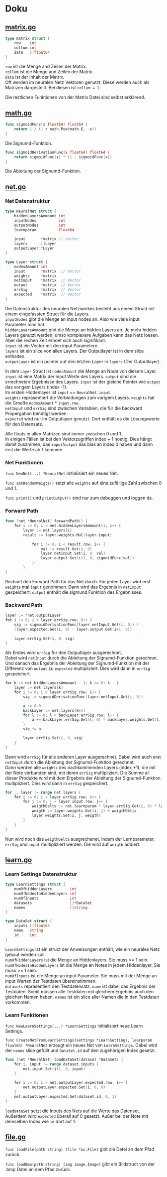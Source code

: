 # Doku

## [matrix.go](matrix.go)

```go
type matrix struct {
	row    int
	collum int
	data   []float64
}
```

`row` ist die Menge and Zeilen der Matrix.  
`collum` ist die Menge and Zeilen der Matrix.  
`data` ist der Inhalt der Matrix.  
Oft werden im neuralen Netz Vektoren genutzt. Diese werden auch als Matrizen dargestellt. Bei diesen ist `collum = 1` 

Die restlichen Funktionen von der Matrix Datei sind selbst erklärend.

## [math.go](math.go)

```go
func sigmoidFunc(x float64) float64 {
	return 1 / (1 + math.Pow(math.E, -x))
}
```
Die Signumd-Funktion.

```go
func sigmoidDerivationFunc(x float64) float64 {
	return sigmoidFunc(x) * (1 - sigmoidFunc(x))
}
```
Die Ableitung der Signumd-Funktion.

## [net.go](net.go)
### Net Datenstruktur

```go
type NeuralNet struct {
    hiddenLayersAmmount int
    inputNodes          int
    outputNodes         int
    learnparam          float64
    
    input       *matrix // Vector
    layers      []Layer
    outputLayer *Layer
}

type Layer struct {
    nodesAmount int
    input       *matrix  // Vector
    weights     *matrix 
    netInput    *matrix  // Vector
    output      *matrix  // Vector
    errSig      *matrix  // Vector
    expected    *matrix  // Vector
}
```

Die Datenstruktur des neuralen Netzwerkes besteht aus einem Struct mit einem eingefassten Struct für die Layers.  
`inputNodes` gibt die Menge an input nodes an. Also wie viele input Parameter man hat.  
`hiddenLayersAmmount` gibt die Menge an hidden Layers an.
Je mehr hidden Layers genutzt werden, umso komplexere Aufgaben kann das Netz loesen.  
Aber die rechen Zeit erhoet sich auch signifikant.  
`input` ist ein Vector mit den input Parametern.  
`layers` ist ein slice von allen Layers. Der Outputlayer ist in dem slice enthalten.  
`outputLayer` ist ein pointer auf den letzten Layer in `layers` (Der Outputlayer).  

In dem `Layer` Struct ist `nodesAmount` die Menge an Node von diesem Layer.  
`input` ist eine Matrix der input Werte des Layers.
`output` sind die errechneten Ergebnisse des Layers.
`input` ist der gleiche Pointer wie `output` des vorigem Layers (index -1).  
Im ersten Hiddenlayer ist `input` == `NeuralNet.input`.  
`weights` repräsentiert die Verbindungen zum vorigem Layers.
`weights` hat die Groeße `nodesAmount` * `input.row`.  
`netInput` und `errSig` sind zwischen Variablen, die für die backward Propergation benötigt werden.  
`expected` wird nur im Outputlayer genutzt. Dort enthält es die Lösungswerte für den Datensatz.

Alle floats in allen Matrizen sind immer zwischen 0 und 1.  
In einigen Fällen ist bei den Vektorzugriffen index + 1 noetig. 
Dies hängt damit zusammen, das `input`/`output` das bias an index 0 haben und dann erst die Werte ab 1 kommen.

### Net Funktionen

`func NewNet(...) *NeuralNet` initialisiert ein neues Net.

`func setRandomWeigts()` setzt alle `weights` auf eine zufällige Zahl zwischen 0 und 1.

`func print()` und `printOutput()` sind nur zum debuggen und loggen da.

### Forward Path

```go
func (net *NeuralNet) forwardPath() {
    for i := 0; i < net.hiddenLayersAmmount+1; i++ {
        layer := net.layers[i]
        result := layer.weights.Mul(layer.input)
    
            for i := 0; i < result.row; i++ {
                val := result.Get(i, 0)
                layer.netInput.Set(i, 0, val)
                layer.output.Set(i+1, 0, sigmoidFunc(val))
            }
        }
}
```
Rechnet den Forward Path für das Net durch.
Für jeden Layer wird erst `weights` mal `input` genommen.
Dann wird das Ergebnis in `netInput` gespeichert.
`output` enthält die sigmund Funktion des Ergebnisses.

### Backward Path

```go
layer := *net.outputLayer
for i := 0; i < layer.errSig.row; i++ {
    sig := sigmoidDerivationFunc(layer.netInput.Get(i, 0)) *
    (layer.expected.Get(i, 0) - layer.output.Get(i+1, 0))
    
    layer.errSig.Set(i, 0, sig)
}
```

Als Erstes wird `errSig` für den Outputlayer ausgerechnet.  
Dabei wird `netInput` durch die Ableitung der Signumd-Funktion gerechnet.  
Und danach das Ergebnis der Ableitung der Signumd-Funktion mit der Differenz von `output` zu `expected` multipliziert.
Dies wird dann in `errSig` gespeichert.

```go
for k := net.hiddenLayersAmmount - 1; k >= 0; k-- {
    layer := net.layers[k]
    for i := 0; i < layer.errSig.row; i++ {
        sig := sigmoidDerivationFunc(layer.netInput.Get(i, 0))

        a := 0.0
        backLayer := net.layers[k+1]
        for l := 0; l < backLayer.errSig.row; l++ {
            a += backLayer.errSig.Get(l, 0) * backLayer.weights.Get(l, i+1)
        }
        sig *= a

        layer.errSig.Set(i, 0, sig)
    }
}
```

Dann wird `errSig` für alle anderen Layer ausgerechnet.
Dabei wird auch erst `netInput` durch die Ableitung der Signumd-Funktion gerechnet.  
Dann werden alle `weights` des nachkommenden Layers (index +1), die mit der Note verbunden sind, 
mit deren `errSig` multipliziert.
Die Summe all dieser Produkte wird mit dem Ergebnis der Ableitung der Signumd-Funktion multipliziert.
Dies wird dann in `errSig` gespeichert.

```go
for _, layer := range net.layers {
    for i := 0; i < layer.errSig.row; i++ {
        for j := 0; j < layer.input.row; j++ {
            weigthDelta := net.learnparam * layer.errSig.Get(i, 0) * layer.input.Get(j, 0)
            weigth := layer.weights.Get(i, j) + weigthDelta
            layer.weights.Set(i, j, weigth)
        }
    }
}
```

Nun wird noch das `weigthDelta` ausgrechenet, indem der Lernparameter, `errSig` und `input` multipliziert werden.
Die wird auf `weigth` addiert.


## [learn.go](learn.go)

### Learn Settings Datenstruktur
```go
type LearnSettings struct {
    numOfHiddenLayers        int
    numOfNodesInHiddenLayers int
    numOfInputs              int
    datasets                 []*DataSet
    names                    []string
}

type DataSet struct {
    inputs []float64
    name   string
    id     int
}
```

`LearnSettings` ist ein struct der Anweisungen enthält, wie ein neurales Netz gebaut werden soll.  
`numOfHiddenLayers` ist die Menge an Hiddenlayers. Sie muss >= 1 sein.  
`numOfNodesInHiddenLayers` ist die Menge an Notes in jedem Hiddenlayer. Sie muss >= 1 sein.  
`numOfInputs` ist die Menge an input Parameter.
Sie muss mit der Menge an input Werten der Testdaten übereinstimmen.  
`datasets` repräsentiert den Testdatensatz. `name` ist dabei das Ergebnis der Testdaten. 
Somit müssen alle Testdaten mit gleichem Ergebnis auch den gleichen Namen haben.
`names` Ist ein slice aller Namen die in den Testdaten vorkommen.

### Learn Funktionen
`func NewLearnSettings(...) *LearnSettings` initialisiert neue Learn Settings.

`func CreateNetFromLearnSettings(settings *LearnSettings, learparam float64) *NeuralNet` 
erzeugt ein neues Net von `LearnSettings`. 
Dabei wird der `names` slice gefüllt und `DataSet.id` auf den zugehörigen Index gesetzt.

```go
func (net *NeuralNet) loadDataSet(dataset *DataSet) {
    for i, input := range dataset.inputs {
        net.input.Set(i+1, 0, input)
    }
    
    for i := 0; i < net.outputLayer.expected.row; i++ {
        net.outputLayer.expected.Set(i, 0, 0)
    }
    net.outputLayer.expected.Set(dataset.id, 0, 1)
}
```
`loadDataSet` setzt die Inputs des Nets auf die Werte das Datenset. 
Außerdem wird `expected` überall auf 0 gesetzt. Außer bei der Note mit demselben Index wie `id` dort auf 1. 
 
## [file.go](file.go)

`func loadFile(path string) (file *os.File)` gibt die Datei an dem Pfad zurück.

`func loadBmp(path string) (img image.Image)` gibt ein Bildstruct von der .bmp Datei an dem Pfad zurück.


